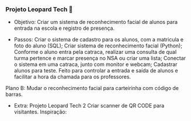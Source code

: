### Projeto Leopard Tech 🐯

- Objetivo:
  Criar um sistema de reconhecimento facial de alunos para entrada na escola e registro de presença.

- Passos:
  Criar o sistema de cadastro para os alunos, com a matricula e foto do aluno (SQL); Criar sistema de reconhecimento facial (Python); Conforme o aluno entra pela catraca, realizar uma consulta de qual turma pertence e marcar presença no NSA ou criar uma lista; Conectar o sistema em uma catraca, junto com monitor e webcam; Cadastrar alunos para teste. Feito para controlar a entrada e saída de alunos e facilitar a hora da chamada para os professores.

Plano B: Mudar o reconhecimento facial para carteirinha com código de barras.

- Extra:
  Projeto Leopard Tech 2 Criar scanner de QR CODE para visitantes. Inspiração:
